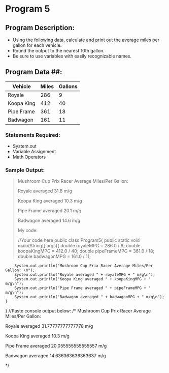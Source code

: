 # Program 5

## Program Description:  
- Using the following data, calculate and print out the average miles per gallon for each vehicle.
- Round the output to the nearest 10th gallon.
- Be sure to use variables with easily recognizable names.

## Program Data ##:
| Vehicle  | Miles | Gallons |
| ----  | ---- | ---- |
| Royale  | 286 | 9 |
| Koopa King  | 412 | 40 |
| Pipe Frame | 361 | 18 |
| Badwagon | 161 | 11 |


### Statements Required: 
- System.out
- Variable Assignment
- Math Operators

### Sample Output:
>Mushroom Cup Prix Racer Average Miles/Per Gallon:
>
>Royale averaged 31.8 m/g
>
>Koopa King averaged 10.3 m/g
>
>Pipe Frame averaged 20.1 m/g
>
>Badwagon averaged 14.6 m/g
>
>My code:
>
>//Your code here
public class Program5{
    public static void main(String[] args){
        double royaleMPG = 286.0 / 9;
        double koopaKingMPG = 412.0 / 40;
        double pipeFrameMPG = 361.0 / 18;
        double badwagonMPG = 161.0 / 11;
        
        System.out.println("Mushroom Cup Prix Racer Average Miles/Per Gallon: \n");
        System.out.println("Royale averaged " + royaleMPG + " m/g\n");
        System.out.println("Koopa King averaged " + koopaKingMPG + " m/g\n");
        System.out.println("Pipe Frame averaged " + pipeFrameMPG + " m/g\n");
        System.out.println("Badwagon averaged " + badwagonMPG + " m/g\n");
    }
}
//Paste console output below:
/*
Mushroom Cup Prix Racer Average Miles/Per Gallon: 

Royale averaged 31.77777777777778 m/g

Koopa King averaged 10.3 m/g

Pipe Frame averaged 20.055555555555557 m/g

Badwagon averaged 14.636363636363637 m/g

*/





